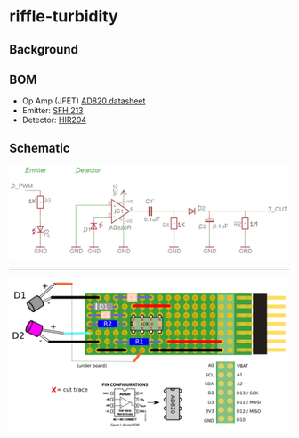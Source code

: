 # riffle-turbidity

## Background

## BOM

- Op Amp (JFET) [AD820 datasheet](http://www.analog.com/media/en/technical-documentation/data-sheets/AD820.pdf)
- Emitter: [SFH 213](http://www.osram-os.com/Graphics/XPic5/00101689_0.pdf)
- Detector: [HIR204](http://www.osram-os.com/Graphics/XPic5/00101689_0.pdf)

## Schematic 

<img src="pics/schem.png">

--------

<img src="pics/turbidity_proto.png">
